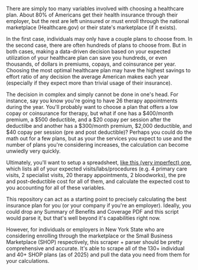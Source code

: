 There are simply too many variables involved with choosing a healthcare plan. About 80% of Americans get their health insurance through their employer, but the rest are left uninsured or must enroll through the national marketplace (Healthcare.gov) or their state's marketplace (if it exists). 

In the first case, individuals may only have a couple plans to choose from. In the second case, there are often hundreds of plans to choose from. But in both cases, making a data-driven decision based on your expected utilization of your healthcare plan can save you hundreds, or even thousands, of dollars in premiums, copays, and coinsurance per year. Choosing the most optimal healthcare plan may have the highest savings to effort ratio of any decision the average American makes each year (especially if they expect more than trivial usage of their insurance).

The decision in complex and simply cannot be done in one's head. For instance, say you know you're going to have 26 therapy appointments during the year. You'll probably want to choose a plan that offers a low copay or coinsurance for therapy, but what if one has a $400/month premium, a $500 deductible, and a $20 copay per session after the deductilbe and another has a $300/month premium, $2,000 deductible, and $40 copay per session (pre and post deductible)? Perhaps you could do the math out for a few plans, but as your the services you expect to use and the number of plans you're considering increases, the calculation can become unwiedly very quickly. 

Ultimately, you'll want to setup a spreadsheet, [like this (very imperfect) one](https://docs.google.com/spreadsheets/d/1Dj7ByXN1VB9tY30mQa4egjzMh-g8uSSSay7W6qGdRnU/edit?usp=sharing), which lists all of your expected visits/labs/procedures (e.g. 4 primary care visits, 2 specialist visits, 20 therapy appointments, 2 bloodworks), the pre and post-deductible cost for all of them, and calculate the expected cost to you accounting for all of these variables.

This repository can act as a starting point to precisely calculating the best insurance plan for you (or your company if you're an employer). Ideally, you could drop any Summary of Benefits and Coverage PDF and this script would parse it, but that's well beyond it's capabilities right now.
 
However, for individuals or employers in New York State who are considering enrolling through the marketplace or the Small Business Marketplace (SHOP) respectively, this scraper + parser should be pretty comprehensive and accurate. It's able to scrape all of the 130+ individual and 40+ SHOP plans (as of 2025) and pull the data you need from them for your calculations. 
